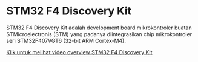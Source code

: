 # STM32 F4 Discovery Kit
STM32 F4 Discovery Kit adalah development board mikrokontroler buatan STMicroelectronis (STM) yang padanya diintegrasikan chip mikrokontroler seri STM32F407VGT6 (32-bit ARM Cortex-M4).

[Klik untuk melihat video overview STM32 F4 Discovery Kit](https://www.youtube.com/watch?v=HtoNNlzhi3w)
